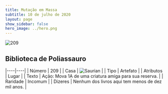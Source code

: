 ```yaml
---
title: Mutação em Massa
subtitle: 10 de julho de 2020
layout: page
show_sidebar: false
hero_image: ../hero.png
---
```


![209](https://cdn.keyforgegame.com/media/card_front/pt/479_209_JRRJJM5V5G3Q_pt.png)

## Biblioteca de Poliassauro

|----|----|
| Número | 209 |
| Casa | ![Saurian](https://archonarcana.com/images/thumb/9/9e/Saurian_P.png/22px-Saurian_P.png "Sauro") |
| Tipo | Artefato |
| Atributos | Lugar |
| Texto | Ação: Mova 1A de uma criatura amiga para sua reserva. |
| Raridade | Incomum |
| Dizeres | Nenhum dos livros aqui tem menos  de dez mil anos. |
